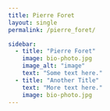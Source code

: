 ```yaml
---
title: Pierre Foret
layout: single
permalink: /pierre_foret/

sidebar:
  - title: "Pierre Foret"
    image: bio-photo.jpg
    image_alt: "image"
    text: "Some text here."
  - title: "Another Title"
    text: "More text here."
    image: bio-photo.jpg 
---
```




